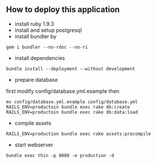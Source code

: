 How to deploy this application
--------------

* install ruby 1.9.3
* install and setup postgresql
* install bundler by

```
gem i bundler --no-rdoc --no-ri
```

* install dependencies

```
bundle install --deployment --without development
```

* prepare database

first modify config/database.yml.example
then

```
mv config/database.yml.example config/database.yml
RAILS_ENV=productoin bundle exec rake db:create
RAILS_ENV=productoin bundle exec rake db:data:load
```

* compile assets
```
RAILS_ENV=production bundle exec rake assets:precompile
```

* start webserver

```
bundle exec thin -p 8080 -e production -d
```
